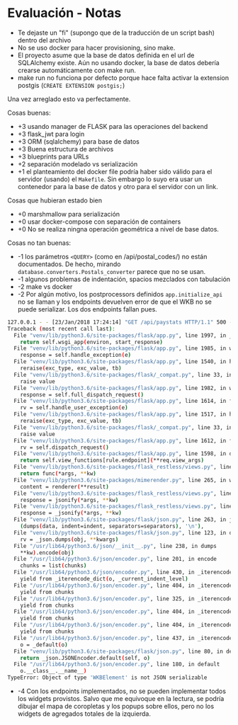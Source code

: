 # Evaluación - Notas

- Te dejaste un "fi" (supongo que de la traducción de un script bash) dentro del archivo
- No se uso docker para hacer provisioning, sino make.
- El proyecto asume que la base de datos definida en el url de SQLAlchemy existe. Aún no usando docker, la base de datos debería crearse automáticamente con make run. 
- make run no funciona por defecto porque hace falta activar la extension postgis (``CREATE EXTENSION postgis;``)

Una vez arreglado esto va perfectamente.

Cosas buenas:

* +3 usando manager de FLASK para las operaciones del backend
* +3 flask_jwt para login
* +3 ORM (sqlalchemy) para base de datos
* +3 Buena estructura de archivos
* +3 blueprints para URLs
* +2 separación modelado vs serialización
* +1 el planteamiento del docker file podría haber sido válido para el servidor (usando)
el ``Makefile``. Sin embargo lo suyo era usar un contenedor para la base de datos y otro
para el servidor con un link.

Cosas que hubieran estado bien

* +0 marshmallow para serialización 
* +0 usar docker-compose con separación de containers
* +0 No se realiza ningna operación geométrica a nivel de base datos.

Cosas no tan buenas:

* -1 los parámetros ``<QUERY>`` (como en /api/postal_codes/<QUERY>) no están documentados. De hecho,
mirando ``database.converters.Postals_converter`` parece que no se usan.
* -1 algunos problemas de indentación, spacios mezclados con tabulación
* -2 make vs docker
* -2 Por algún motivo, los postprocessors definidos ``app.initialize_api`` no se llaman y los
endpoints devuelven error de que el WKB no se puede serializar. Los dos endpoints fallan pues.
```bash
127.0.0.1 - - [23/Jan/2018 17:24:14] "GET /api/paystats HTTP/1.1" 500 -
Traceback (most recent call last):
  File "venv/lib/python3.6/site-packages/flask/app.py", line 1997, in __call__
    return self.wsgi_app(environ, start_response)
  File "venv/lib/python3.6/site-packages/flask/app.py", line 1985, in wsgi_app
    response = self.handle_exception(e)
  File "venv/lib/python3.6/site-packages/flask/app.py", line 1540, in handle_exception
    reraise(exc_type, exc_value, tb)
  File "venv/lib/python3.6/site-packages/flask/_compat.py", line 33, in reraise
    raise value
  File "venv/lib/python3.6/site-packages/flask/app.py", line 1982, in wsgi_app
    response = self.full_dispatch_request()
  File "venv/lib/python3.6/site-packages/flask/app.py", line 1614, in full_dispatch_request
    rv = self.handle_user_exception(e)
  File "venv/lib/python3.6/site-packages/flask/app.py", line 1517, in handle_user_exception
    reraise(exc_type, exc_value, tb)
  File "venv/lib/python3.6/site-packages/flask/_compat.py", line 33, in reraise
    raise value
  File "venv/lib/python3.6/site-packages/flask/app.py", line 1612, in full_dispatch_request
    rv = self.dispatch_request()
  File "venv/lib/python3.6/site-packages/flask/app.py", line 1598, in dispatch_request
    return self.view_functions[rule.endpoint](**req.view_args)
  File "venv/lib/python3.6/site-packages/flask_restless/views.py", line 157, in decorator
    return func(*args, **kw)
  File "venv/lib/python3.6/site-packages/mimerender.py", line 265, in wrapper
    content = renderer(**result)
  File "venv/lib/python3.6/site-packages/flask_restless/views.py", line 303, in jsonpify
    response = jsonify(*args, **kw)
  File "venv/lib/python3.6/site-packages/flask_restless/views.py", line 219, in jsonify
    response = _jsonify(*args, **kw)
  File "venv/lib/python3.6/site-packages/flask/json.py", line 263, in jsonify
    (dumps(data, indent=indent, separators=separators), '\n'),
  File "venv/lib/python3.6/site-packages/flask/json.py", line 123, in dumps
    rv = _json.dumps(obj, **kwargs)
  File "/usr/lib64/python3.6/json/__init__.py", line 238, in dumps
    **kw).encode(obj)
  File "/usr/lib64/python3.6/json/encoder.py", line 201, in encode
    chunks = list(chunks)
  File "/usr/lib64/python3.6/json/encoder.py", line 430, in _iterencode
    yield from _iterencode_dict(o, _current_indent_level)
  File "/usr/lib64/python3.6/json/encoder.py", line 404, in _iterencode_dict
    yield from chunks
  File "/usr/lib64/python3.6/json/encoder.py", line 325, in _iterencode_list
    yield from chunks
  File "/usr/lib64/python3.6/json/encoder.py", line 404, in _iterencode_dict
    yield from chunks
  File "/usr/lib64/python3.6/json/encoder.py", line 404, in _iterencode_dict
    yield from chunks
  File "/usr/lib64/python3.6/json/encoder.py", line 437, in _iterencode
    o = _default(o)
  File "venv/lib/python3.6/site-packages/flask/json.py", line 80, in default
    return _json.JSONEncoder.default(self, o)
  File "/usr/lib64/python3.6/json/encoder.py", line 180, in default
    o.__class__.__name__)
TypeError: Object of type 'WKBElement' is not JSON serializable
```
* -4 Con los endpoints implementados, no se pueden implementar todos los widgets provistos. Salvo
que me equivoque en la lectura, se podría dibujar el mapa de coropletas y los popups sobre ellos,
pero no los widgets de agregados totales de la izquierda.
  
